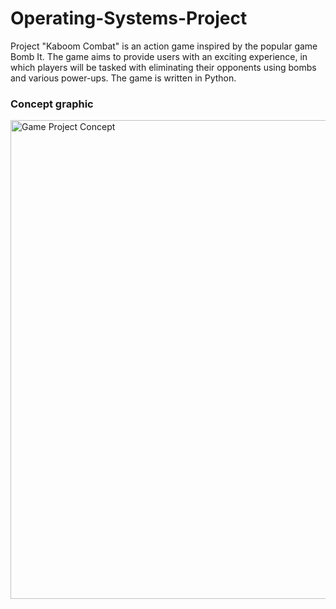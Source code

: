 # Operating-Systems-Project

Project "Kaboom Combat" is an action game inspired by the popular game Bomb It. The game aims to provide users with an exciting experience, in which players will be tasked with eliminating their opponents using bombs and various power-ups. The game is written in Python.


### Concept graphic
<img width="766" alt="Game Project Concept" src="https://user-images.githubusercontent.com/80205707/228075891-b216f051-c020-4ead-aa7e-9c299b088e5c.png">
